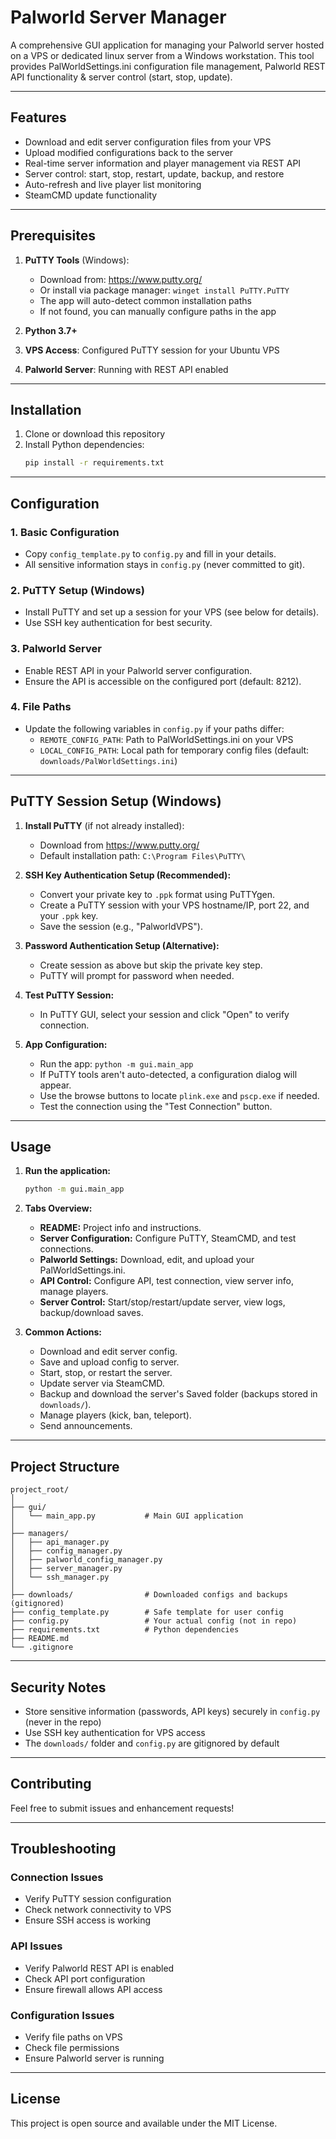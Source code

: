 # Palworld Server Manager

A comprehensive GUI application for managing your Palworld server hosted on a VPS or dedicated linux server from a Windows workstation. This tool provides PalWorldSettings.ini configuration file management, Palworld REST API functionality & server control (start, stop, update).

---

## Features
- Download and edit server configuration files from your VPS
- Upload modified configurations back to the server
- Real-time server information and player management via REST API
- Server control: start, stop, restart, update, backup, and restore
- Auto-refresh and live player list monitoring
- SteamCMD update functionality
---

## Prerequisites

1. **PuTTY Tools** (Windows):
   - Download from: https://www.putty.org/
   - Or install via package manager: `winget install PuTTY.PuTTY`
   - The app will auto-detect common installation paths
   - If not found, you can manually configure paths in the app

2. **Python 3.7+**
3. **VPS Access**: Configured PuTTY session for your Ubuntu VPS
4. **Palworld Server**: Running with REST API enabled

---

## Installation

1. Clone or download this repository
2. Install Python dependencies:
   ```bash
   pip install -r requirements.txt
   ```

---
## Configuration

### 1. Basic Configuration
- Copy `config_template.py` to `config.py` and fill in your details.
- All sensitive information stays in `config.py` (never committed to git).

### 2. PuTTY Setup (Windows)
- Install PuTTY and set up a session for your VPS (see below for details).
- Use SSH key authentication for best security.

### 3. Palworld Server
- Enable REST API in your Palworld server configuration.
- Ensure the API is accessible on the configured port (default: 8212).

### 4. File Paths
- Update the following variables in `config.py` if your paths differ:
  - `REMOTE_CONFIG_PATH`: Path to PalWorldSettings.ini on your VPS
  - `LOCAL_CONFIG_PATH`: Local path for temporary config files (default: `downloads/PalWorldSettings.ini`)

---

## PuTTY Session Setup (Windows)

1. **Install PuTTY** (if not already installed):
   - Download from https://www.putty.org/
   - Default installation path: `C:\Program Files\PuTTY\`

2. **SSH Key Authentication Setup (Recommended):**
   - Convert your private key to `.ppk` format using PuTTYgen.
   - Create a PuTTY session with your VPS hostname/IP, port 22, and your `.ppk` key.
   - Save the session (e.g., "PalworldVPS").

3. **Password Authentication Setup (Alternative):**
   - Create session as above but skip the private key step.
   - PuTTY will prompt for password when needed.

4. **Test PuTTY Session:**
   - In PuTTY GUI, select your session and click "Open" to verify connection.

5. **App Configuration:**
   - Run the app: `python -m gui.main_app`
   - If PuTTY tools aren't auto-detected, a configuration dialog will appear.
   - Use the browse buttons to locate `plink.exe` and `pscp.exe` if needed.
   - Test the connection using the "Test Connection" button.

---

## Usage

1. **Run the application:**
   ```bash
   python -m gui.main_app
   ```

2. **Tabs Overview:**
   - **README:** Project info and instructions.
   - **Server Configuration:** Configure PuTTY, SteamCMD, and test connections.
   - **Palworld Settings:** Download, edit, and upload your PalWorldSettings.ini.
   - **API Control:** Configure API, test connection, view server info, manage players.
   - **Server Control:** Start/stop/restart/update server, view logs, backup/download saves.

3. **Common Actions:**
   - Download and edit server config.
   - Save and upload config to server.
   - Start, stop, or restart the server.
   - Update server via SteamCMD.
   - Backup and download the server's Saved folder (backups stored in `downloads/`).
   - Manage players (kick, ban, teleport).
   - Send announcements.

---

## Project Structure

```
project_root/
│
├── gui/
│   └── main_app.py           # Main GUI application
│
├── managers/
│   ├── api_manager.py
│   ├── config_manager.py
│   ├── palworld_config_manager.py
│   ├── server_manager.py
│   └── ssh_manager.py
│
├── downloads/                # Downloaded configs and backups (gitignored)
├── config_template.py        # Safe template for user config
├── config.py                 # Your actual config (not in repo)
├── requirements.txt          # Python dependencies
├── README.md
└── .gitignore
```

---

## Security Notes

- Store sensitive information (passwords, API keys) securely in `config.py` (never in the repo)
- Use SSH key authentication for VPS access
- The `downloads/` folder and `config.py` are gitignored by default

---

## Contributing

Feel free to submit issues and enhancement requests!

---

## Troubleshooting

### Connection Issues
- Verify PuTTY session configuration
- Check network connectivity to VPS
- Ensure SSH access is working

### API Issues
- Verify Palworld REST API is enabled
- Check API port configuration
- Ensure firewall allows API access

### Configuration Issues
- Verify file paths on VPS
- Check file permissions
- Ensure Palworld server is running

---

## License

This project is open source and available under the MIT License. 